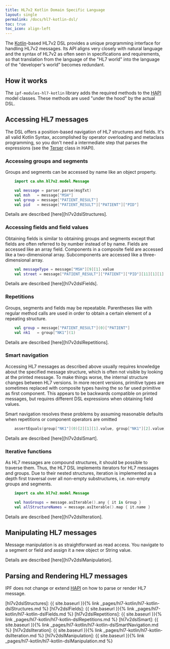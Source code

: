 ```yaml
---
title: HL7v2 Kotlin Domain Specific Language
layout: single
permalink: /docs/hl7-kotlin-dsl/
toc: true
toc_icon: align-left  
---
```



The [Kotlin]-based HL7v2 DSL provides a unique programming interface for handling HL7v2 messages. 
Its API aligns very closely with natural language and the syntax of HL7v2 as often seen in specifications and requirements, 
so that translation from the language of the "HL7 world" into the language of the "developer's world" becomes redundant.

## How it works

The `ipf-modules-hl7-kotlin` library adds the required methods to the [HAPI]
model classes. These methods are used "under the hood" by the actual DSL.

## Accessing HL7 messages

The DSL offers a position-based navigation of HL7 structures and fields. It's all valid Kotlin Syntax,
accomplished by operator overloading and metaclass programming, so you don't need a intermediate step that parses the
expressions (see the [Terser] class in HAPI).

### Accessing groups and segments

Groups and segments can be accessed by name like an object property.

```kotlin
    import ca.uhn.hl7v2.model.Message

    val message = parser.parse(msgTxt)
    val msh   = message["MSH"]
    val group = message["PATIENT_RESULT"]
    val pid   = message["PATIENT_RESULT"]["PATIENT"]["PID"]
```

Details are described [here][hl7v2dslStructures].

### Accessing fields and field values

Obtaining fields is similar to obtaining groups and segments except that fields are often referred to by number instead
of by name. Fields are accessed like an array field. Components in a composite field are accessed like a two-dimensional array.
Subcomponents are accessed like a three-dimensional array.

```kotlin
    val messageType = message["MSH"][9][1].value
    val street = message["PATIENT_RESULT"]["PATIENT"]["PID"][11][1][1].value
```

Details are described [here][hl7v2dslFields].


### Repetitions

Groups, segments and fields may be repeatable. Parentheses like with regular method calls are used in order to obtain a
certain element of a repeating structure.

```kotlin
    val group = message["PATIENT_RESULT"](0)["PATIENT"]
    val nk1   = group["NK1"](1)
```

Details are described [here][hl7v2dslRepetitions].

### Smart navigation

Accessing HL7 messages as described above usually requires knowledge about the specified message structure,
which is often not visible by looking at the printed message.
To make things worse, the internal structure changes between HL7 versions. In more recent versions, primitive types are
sometimes replaced with composite types having the so far used primitive as first component.
This appears to be backwards compatible on printed messages, but requires different DSL expressions when obtaining field values.

Smart navigation resolves these problems by assuming reasonable defaults when repetitions or component operators are omitted

```kotlin
    assertEquals(group["NK1"](0)[2][1][1].value, group["NK1"][2].value)
```

Details are described [here][hl7v2dslSmart].

### Iterative functions

As HL7 messages are compound structures, it should be possible to traverse them. Thus, the HL7 DSL implements iterators for
HL7 messages and groups. Due to their nested structures, iteration is implemented as a depth first traversal over all
non-empty substructures, i.e. non-empty groups and segments.

```kotlin
    import ca.uhn.hl7v2.model.Message

    val hasGroups = message.asIterable().any { it is Group }
    val allStructureNames = message.asIterable().map { it.name }
```

Details are described [here][hl7v2dslIteration].


## Manipulating HL7 messages

Message manipulation is as straightforward as read access. You navigate to a segment or field and assign it a new object or String value.

Details are described [here][hl7v2dslManipulation].


## Parsing and Rendering HL7 messages

IPF does not change or extend [HAPI] on how to parse or render HL7 message.


[HAPI]: https://hapifhir.github.io/hapi-hl7v2/
[Kotlin]: https://kotlinlang.org
[Terser]: https://hapifhir.github.io/hapi-hl7v2//base/apidocs/ca/uhn/hl7v2/util/Terser.html
[hl7v2dslStructures]: {{ site.baseurl }}{% link _pages/hl7-kotlin/hl7-kotlin-dslStructures.md %}
[hl7v2dslFields]: {{ site.baseurl }}{% link _pages/hl7-kotlin/hl7-kotlin-dslFields.md %}
[hl7v2dslRepetitions]: {{ site.baseurl }}{% link _pages/hl7-kotlin/hl7-kotlin-dslRepetitions.md %}
[hl7v2dslSmart]: {{ site.baseurl }}{% link _pages/hl7-kotlin/hl7-kotlin-dslSmartNavigation.md %}
[hl7v2dslIteration]: {{ site.baseurl }}{% link _pages/hl7-kotlin/hl7-kotlin-dslIteration.md %}
[hl7v2dslManipulation]: {{ site.baseurl }}{% link _pages/hl7-kotlin/hl7-kotlin-dslManipulation.md %}